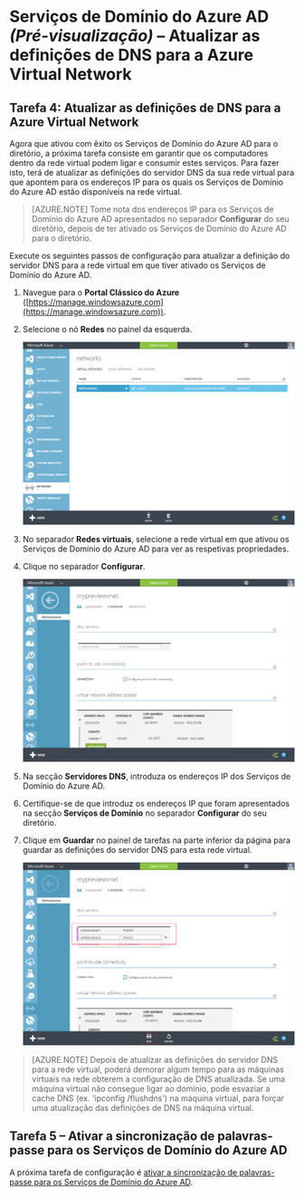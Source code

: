 <properties
    pageTitle="Serviços de domínio do Azure AD: Atualizar as definições de DNS para a Azure Virtual Network | Microsoft Azure"
    description="Introdução aos Serviços de Domínio do Azure Active Directory (pré-visualização)"
    services="active-directory-ds"
    documentationCenter=""
    authors="mahesh-unnikrishnan"
    manager="stevenpo"
    editor="curtand"/>

<tags
    ms.service="active-directory-ds"
    ms.workload="identity"
    ms.tgt_pltfrm="na"
    ms.devlang="na"
    ms.topic="get-started-article"
    ms.date="07/06/2016"
    ms.author="maheshu"/>

# Serviços de Domínio do Azure AD *(Pré-visualização)* – Atualizar as definições de DNS para a Azure Virtual Network

## Tarefa 4: Atualizar as definições de DNS para a Azure Virtual Network
Agora que ativou com êxito os Serviços de Domínio do Azure AD para o diretório, a próxima tarefa consiste em garantir que os computadores dentro da rede virtual podem ligar e consumir estes serviços. Para fazer isto, terá de atualizar as definições do servidor DNS da sua rede virtual para que apontem para os endereços IP para os quais os Serviços de Domínio do Azure AD estão disponíveis na rede virtual.

> [AZURE.NOTE] Tome nota dos endereços IP para os Serviços de Domínio do Azure AD apresentados no separador **Configurar** do seu diretório, depois de ter ativado os Serviços de Domínio do Azure AD para o diretório.

Execute os seguintes passos de configuração para atualizar a definição do servidor DNS para a rede virtual em que tiver ativado os Serviços de Domínio do Azure AD.

1. Navegue para o **Portal Clássico do Azure** ([https://manage.windowsazure.com](https://manage.windowsazure.com)).

2. Selecione o nó **Redes** no painel da esquerda.

    ![Nó de redes virtuais](./media/active-directory-domain-services-getting-started/virtual-network-select.png)

3. No separador **Redes virtuais**, selecione a rede virtual em que ativou os Serviços de Domínio do Azure AD para ver as respetivas propriedades.

4. Clique no separador **Configurar**.

    ![Nó de redes virtuais](./media/active-directory-domain-services-getting-started/virtual-network-configure-tab.png)

5. Na secção **Servidores DNS**, introduza os endereços IP dos Serviços de Domínio do Azure AD.

6. Certifique-se de que introduz os endereços IP que foram apresentados na secção **Serviços de Domínio** no separador **Configurar** do seu diretório.

7. Clique em **Guardar** no painel de tarefas na parte inferior da página para guardar as definições do servidor DNS para esta rede virtual.

   ![Atualize as definições do servidor DNS para a rede virtual.](./media/active-directory-domain-services-getting-started/update-dns.png)

> [AZURE.NOTE] Depois de atualizar as definições do servidor DNS para a rede virtual, poderá demorar algum tempo para as máquinas virtuais na rede obterem a configuração de DNS atualizada. Se uma máquina virtual não consegue ligar ao domínio, pode esvaziar a cache DNS (ex. 'ipconfig /flushdns') na máquina virtual, para forçar uma atualização das definições de DNS na máquina virtual.


## Tarefa 5 – Ativar a sincronização de palavras-passe para os Serviços de Domínio do Azure AD
A próxima tarefa de configuração é [ativar a sincronização de palavras-passe para os Serviços de Domínio do Azure AD](active-directory-ds-getting-started-password-sync.md).



<!--HONumber=Aug16_HO1-->


